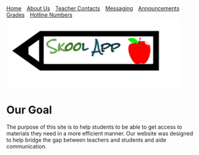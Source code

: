 <html>
  <head> 
  <style> 
    .nav-item{
    margin-right:10px;
    }
    </style>
  </head>
  <body>
    <nav class="navbar navbar-expand-lg navbar-light bg-light">
  <div class="collapse navbar-collapse" id="navbarNavAltMarkup">
    <div class="navbar-nav">
      <a class="nav-item nav-link active" href="#">Home</a>
      <a class="nav-item nav-link" href="https://favorjeremiah.wixsite.com/mysite">About Us</a>
      <a class="nav-item nav-link" href="https://favorjeremiah.wixsite.com/mysite/teacher-finder">Teacher Contacts</a>
      <a class="nav-item nav-link" href="https://favorjeremiah.wixsite.com/mysite/message-board">Messaging</a>
      <a class="nav-item nav-link disabled" href="https://favorjeremiah.wixsite.com/mysite/announcements">Announcements</a>
      <a class="nav-item nav-link disabled" href="https://favorjeremiah.wixsite.com/mysite/announcements">Grades</a>
      <a class="nav-item nav-link" href="https://favorjeremiah.wixsite.com/mysite/conflicts">Hotline Numbers</a>
    </div>
  </div>
  </nav>
   <img src="Untitled drawing (4) - Edited.png"/> 
   <h1>Our Goal</h1>
    <p>The purpose of this site is to help students to be able to get access to materials they need in a more efficient manner. Our website was designed to help bridge the gap between teachers and students and aide communication.</p>
  </body>
</html>
